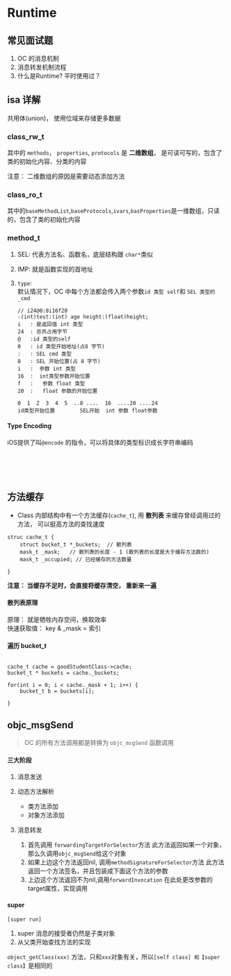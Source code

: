 # Runtime 


## 常见面试题  
1. OC 的消息机制 
2. 消息转发机制流程  
3. 什么是Runtime? 平时使用过？  


## isa 详解  
共用体(union)， 使用位域来存储更多数据     

### class_rw_t 
其中的 `methods`， `properties`, `protocols` 是 __二维数组__， 是可读可写的，包含了类的初始化内容、分类的内容  

注意： 二维数组的原因是需要动态添加方法  



### class_ro_t 
其中的`baseMethodList`,`baseProtocols`,`ivars`,`basProperties`是一维数组，只读的，包含了类的初始化内容


### method_t 
1. SEL: 代表方法名、函数名，底层结构跟 `char*`类似     
2. IMP: 就是函数实现的首地址   
3. `type`:  
    默认情况下，OC 中每个方法都会传入两个参数`id 类型 self`和 `SEL 类型的 _cmd`
    
    ```
    // i24@0:8i16f20
    -(int)test:(int) age height:(float)height;  
    i   : 是返回值 int 类型  
    24  : 总共占用字节  
    @   :id 类型的self   
    0   : id 类型开始地址(占8 字节)
    :   : SEL cmd 类型
    8   : SEL 开始位置(占 8 字节)
    i   :  参数 int 类型
    16  :  int类型参数开始位置 
    f   :   参数 float 类型
    20  :   float 参数的开始位置   

    0  1  2  3  4  5  ..8 ....  16  ....20 ....24 
    id类型开始位置        SEL开始  int 参数 float参数 

    ```
#### Type Encoding 
iOS提供了叫`@encode` 的指令，可以将具体的类型标识成长字符串编码  
```





```



## 方法缓存  
* Class 内部结构中有一个方法缓存(`cache_t`), 用 __散列表__ 来缓存曾经调用过的方法， 可以挺高方法的查找速度   

```
struc cache_t {
    struct bucket_t *_buckets;  // 散列表
    mask_t _mask;   // 散列表的长度 - 1 (散列表的长度是大于缓存方法数的)
    mask_t _occupied; // 已经缓存的方法数量

}
```
__注意： 当缓存不足时，会直接将缓存清空， 重新来一遍__  


#### 散列表原理 
原理： 就是牺牲内存空间，换取效率  
 快速获取值： key & _mask =  索引  


#### 遍历 bucket_t
```

cache_t cache = goodStudentClass->cache;
bucket_t * buckets = cache._buckets; 

for(int i = 0; i < cache._mask + 1; i++) {
    bucket_t b = buckets[i]; 

}
```


## objc_msgSend 
> OC 的所有方法调用都是转换为 `objc_msgSend` 函数调用  


#### 三大阶段  
1. 消息发送  
2. 动态方法解析  
    * 类方法添加 
    * 对象方法添加    

3. 消息转发  
    1. 首先调用 `forwardingTargetForSelector`方法 
        此方法返回如果一个对象， 那么久调用`objc_msgSend`给这个对象  
    2. 如果上边这个方法返回nil, 调用`methodSignatureForSelector`方法 
        此方法返回一个方法签名，并且包装成下面这个方法的参数 
    3. 上边这个方法返回不为nil,调用`forwardInvocation` 
        在此处更改参数的target属性，实现调用   


#### super  
`[super run]` 
1. super 消息的接受者仍然是子类对象
2. 从父类开始查找方法的实现  

`object_getClass(xxx)` 方法，只和`xxx`对象有关，所以`[self class] 和【super class】`是相同的  

